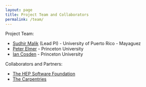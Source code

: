 ```yaml
---
layout: page
title: Project Team and Collaborators
permalink: /team/
---
```


Project Team:

  * [Sudhir Malik](http://charma.uprm.edu/~malik/) (Lead PI) - University of Puerto Rico - Mayaguez
  * [Peter Elmer](https://scholar.princeton.edu/elmer) - Princeton University
  * [Ian Cosden](https://researchcomputing.princeton.edu/people/ian-cosden-0) - Princeton University

Collaborators and Partners:

  * [The HEP Software Foundation](https://hepsoftwarefoundation.org/)
  * [The Carpentries](https://carpentries.org/)
